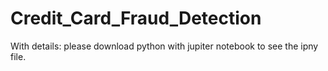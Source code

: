# Credit_Card_Fraud_Detection

With details: please download python with jupiter notebook to see the ipny file.
